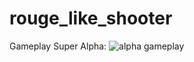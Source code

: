 # rouge_like_shooter

Gameplay Super Alpha:
![alpha gameplay](https://github.com/TheBeginner2002/rouge_like_shooter/blob/main/VidDemo/Gameplay_RL1.gif)
